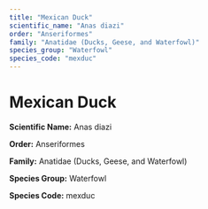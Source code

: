 ```yaml
---
title: "Mexican Duck"
scientific_name: "Anas diazi"
order: "Anseriformes"
family: "Anatidae (Ducks, Geese, and Waterfowl)"
species_group: "Waterfowl"
species_code: "mexduc"
---
```


# Mexican Duck

**Scientific Name:** Anas diazi

**Order:** Anseriformes

**Family:** Anatidae (Ducks, Geese, and Waterfowl)

**Species Group:** Waterfowl

**Species Code:** mexduc
